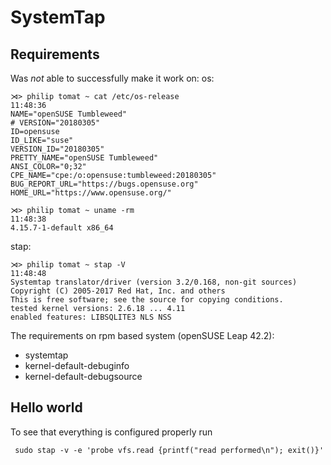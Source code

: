 # SystemTap

## Requirements

Was *not* able to successfully make it work on:
os:
```
⋊> philip tomat ~ cat /etc/os-release                                                                                                                                                                                                  11:48:36
NAME="openSUSE Tumbleweed"
# VERSION="20180305"
ID=opensuse
ID_LIKE="suse"
VERSION_ID="20180305"
PRETTY_NAME="openSUSE Tumbleweed"
ANSI_COLOR="0;32"
CPE_NAME="cpe:/o:opensuse:tumbleweed:20180305"
BUG_REPORT_URL="https://bugs.opensuse.org"
HOME_URL="https://www.opensuse.org/"
```
```
⋊> philip tomat ~ uname -rm                                                                                                                                                                                                            11:48:38
4.15.7-1-default x86_64
```
stap:
```
⋊> philip tomat ~ stap -V                                                                                                                                                                                                              11:48:48
Systemtap translator/driver (version 3.2/0.168, non-git sources)
Copyright (C) 2005-2017 Red Hat, Inc. and others
This is free software; see the source for copying conditions.
tested kernel versions: 2.6.18 ... 4.11
enabled features: LIBSQLITE3 NLS NSS
```

The requirements on rpm based system (openSUSE Leap 42.2):


* systemtap
* kernel-default-debuginfo
* kernel-default-debugsource


## Hello world

To see that everything is configured properly run
```
 sudo stap -v -e 'probe vfs.read {printf("read performed\n"); exit()}' 
```
